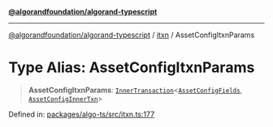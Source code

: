 [**@algorandfoundation/algorand-typescript**](../../../README.md)

***

[@algorandfoundation/algorand-typescript](../../../README.md) / [itxn](../README.md) / AssetConfigItxnParams

# Type Alias: AssetConfigItxnParams

> **AssetConfigItxnParams**: [`InnerTransaction`](InnerTransaction.md)\<[`AssetConfigFields`](../interfaces/AssetConfigFields.md), [`AssetConfigInnerTxn`](../interfaces/AssetConfigInnerTxn.md)\>

Defined in: [packages/algo-ts/src/itxn.ts:177](https://github.com/algorandfoundation/puya-ts/blob/5bdb536fcbeffa6fe079b274d09cae785c8fb7b7/packages/algo-ts/src/itxn.ts#L177)
